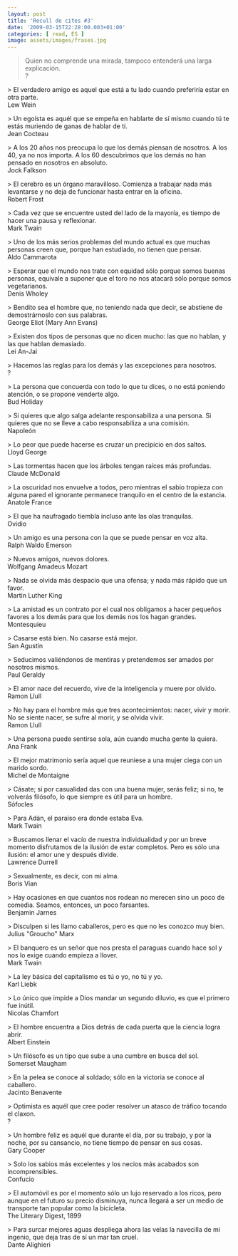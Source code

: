 ```yaml
---
layout: post
title: 'Recull de cites #3'
date: '2009-03-15T22:28:00.003+01:00'
categories: [ read, ES ]
image: assets/images/frases.jpg
---
```


> Quien no comprende una mirada, tampoco entenderá una larga explicación.
<br/>?
<p/>
> El verdadero amigo es aquel que está a tu lado cuando preferiría estar en otra parte.
<br/>Lew Wein
<p/>
> Un egoísta es aquél que se empeña en hablarte de sí mismo cuando tú te estás muriendo de ganas de hablar de ti.
<br/>Jean Cocteau
<p/>
> A los 20 años nos preocupa lo que los demás piensan de nosotros. A los 40, ya no nos importa. A los 60 descubrimos que los demás no han pensado en nosotros en absoluto.
<br/>Jock Falkson
<p/>
> El cerebro es un órgano maravilloso. Comienza a trabajar nada más levantarse y no deja de funcionar hasta entrar en la oficina.
<br/>Robert Frost
<p/>
> Cada vez que se encuentre usted del lado de la mayoría, es tiempo de hacer una pausa y reflexionar.
<br/>Mark Twain
<p/>
> Uno de los más serios problemas del mundo actual es que muchas personas creen que, porque han estudiado, no tienen que pensar.
<br/>Aldo Cammarota
<p/>
> Esperar que el mundo nos trate con equidad sólo porque somos buenas personas, equivale a suponer que el toro no nos atacará sólo porque somos vegetarianos.
<br/>Denis Wholey
<p/>
> Bendito sea el hombre que, no teniendo nada que decir, se abstiene de demostrárnoslo con sus palabras.
<br/>George Eliot (Mary Ann Evans)
<p/>
> Existen dos tipos de personas que no dicen mucho: las que no hablan, y las que hablan demasiado.
<br/>Lei An-Jai
<p/>
> Hacemos las reglas para los demás y las excepciones para nosotros.
<br/>?
<p/>
> La persona que concuerda con todo lo que tu dices, o no está poniendo atención, o se propone venderte algo.
<br/>Bud Holiday
<p/>
> Si quieres que algo salga adelante responsabiliza a una persona. Si quieres que no se lleve a cabo responsabiliza a una comisión.
<br/>Napoleón
<p/>
> Lo peor que puede hacerse es cruzar un precipicio en dos saltos.
<br/>Lloyd George
<p/>
> Las tormentas hacen que los árboles tengan raíces más profundas.
<br/>Claude McDonald
<p/>
> La oscuridad nos envuelve a todos, pero mientras el sabio tropieza con alguna pared el ignorante permanece tranquilo en el centro de la estancia.
<br/>Anatole France
<p/>
> El que ha naufragado tiembla incluso ante las olas tranquilas.
<br/>Ovidio
<p/>
> Un amigo es una persona con la que se puede pensar en voz alta.
<br/>Ralph Waldo Emerson
<p/>
> Nuevos amigos, nuevos dolores.
<br/>Wolfgang Amadeus Mozart
<p/>
> Nada se olvida más despacio que una ofensa; y nada más rápido que un favor.
<br/>Martin Luther King
<p/>
> La amistad es un contrato por el cual nos obligamos a hacer pequeños favores a los demás para que los demás nos los hagan grandes.
<br/>Montesquieu
<p/>
> Casarse está bien. No casarse está mejor.
<br/>San Agustín
<p/>
> Seducimos valiéndonos de mentiras y pretendemos ser amados por nosotros mismos.
<br/>Paul Geraldy
<p/>
> El amor nace del recuerdo, vive de la inteligencia y muere por olvido.
<br/>Ramon Llull
<p/>
> No hay para el hombre más que tres acontecimientos: nacer, vivir y morir. No se siente nacer, se sufre al morir, y se olvida vivir.
<br/>Ramon Llull
<p/>
> Una persona puede sentirse sola, aún cuando mucha gente la quiera.
<br/>Ana Frank
<p/>
> El mejor matrimonio sería aquel que reuniese a una mujer ciega con un marido sordo.
<br/>Michel de Montaigne
<p/>
> Cásate; si por casualidad das con una buena mujer, serás feliz; si no, te volverás filósofo, lo que siempre es útil para un hombre.
<br/>Sófocles
<p/>
> Para Adán, el paraíso era donde estaba Eva.
<br/>Mark Twain
<p/>
> Buscamos llenar el vacío de nuestra individualidad y por un breve momento disfrutamos de la ilusión de estar completos. Pero es sólo una ilusión: el amor une y después divide.
<br/>Lawrence Durrell
<p/>
> Sexualmente, es decir, con mi alma.
<br/>Boris Vian
<p/>
> Hay ocasiones en que cuantos nos rodean no merecen sino un poco de comedia. Seamos, entonces, un poco farsantes.
<br/>Benjamin Jarnes
<p/>
> Disculpen si les llamo caballeros, pero es que no les conozco muy bien.
<br/>Julius "Groucho" Marx
<p/>
> El banquero es un señor que nos presta el paraguas cuando hace sol y nos lo exige cuando empieza a llover.
<br/>Mark Twain
<p/>
> La ley básica del capitalismo es tú o yo, no tú y yo.
<br/>Karl Liebk
<p/>
> Lo único que impide a Dios mandar un segundo diluvio, es que el primero fue inútil.
<br/>Nicolas Chamfort
<p/>
> El hombre encuentra a Dios detrás de cada puerta que la ciencia logra abrir.
<br/>Albert Einstein
<p/>
> Un filósofo es un tipo que sube a una cumbre en busca del sol.
<br/>Somerset Maugham
<p/>
> En la pelea se conoce al soldado; sólo en la victoria se conoce al caballero.
<br/>Jacinto Benavente
<p/>
> Optimista es aquél que cree poder resolver un atasco de tráfico tocando el claxon.
<br/>?
<p/>
> Un hombre feliz es aquél que durante el día, por su trabajo, y por la noche, por su cansancio, no tiene tiempo de pensar en sus cosas.
<br/>Gary Cooper
<p/>
> Solo los sabios más excelentes y los necios más acabados son incomprensibles.
<br/>Confucio
<p/>
> El automóvil es por el momento sólo un lujo reservado a los ricos, pero aunque en el futuro su precio disminuya, nunca llegará a ser un medio de transporte tan popular como la bicicleta.
<br/>The Literary Digest, 1899
<p/>
> Para surcar mejores aguas despliega ahora las velas la navecilla de mi ingenio, que deja tras de sí un mar tan cruel.
<br/>Dante Alighieri
